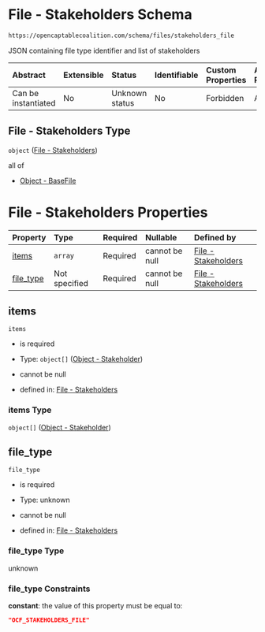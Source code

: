 # File - Stakeholders Schema

```txt
https://opencaptablecoalition.com/schema/files/stakeholders_file
```

JSON containing file type identifier and list of stakeholders

| Abstract            | Extensible | Status         | Identifiable | Custom Properties | Additional Properties | Access Restrictions | Defined In                                                                                             |
| :------------------ | :--------- | :------------- | :----------- | :---------------- | :-------------------- | :------------------ | :----------------------------------------------------------------------------------------------------- |
| Can be instantiated | No         | Unknown status | No           | Forbidden         | Allowed               | none                | [StakeholdersFile.schema.json](../../schema/files/StakeholdersFile.schema.json "open original schema") |

## File - Stakeholders Type

`object` ([File - Stakeholders](stakeholdersfile.md))

all of

*   [Object - BaseFile](ocfmanifestfile-allof-object---basefile.md "check type definition")

# File - Stakeholders Properties

| Property                | Type          | Required | Nullable       | Defined by                                                                                                                                               |
| :---------------------- | :------------ | :------- | :------------- | :------------------------------------------------------------------------------------------------------------------------------------------------------- |
| [items](#items)         | `array`       | Required | cannot be null | [File - Stakeholders](stakeholdersfile-properties-items.md "https://opencaptablecoalition.com/schema/files/stakeholders_file#/properties/items")         |
| [file_type](#file_type) | Not specified | Required | cannot be null | [File - Stakeholders](stakeholdersfile-properties-file_type.md "https://opencaptablecoalition.com/schema/files/stakeholders_file#/properties/file_type") |

## items



`items`

*   is required

*   Type: `object[]` ([Object - Stakeholder](stakeholdersfile-properties-items-object---stakeholder.md))

*   cannot be null

*   defined in: [File - Stakeholders](stakeholdersfile-properties-items.md "https://opencaptablecoalition.com/schema/files/stakeholders_file#/properties/items")

### items Type

`object[]` ([Object - Stakeholder](stakeholdersfile-properties-items-object---stakeholder.md))

## file_type



`file_type`

*   is required

*   Type: unknown

*   cannot be null

*   defined in: [File - Stakeholders](stakeholdersfile-properties-file_type.md "https://opencaptablecoalition.com/schema/files/stakeholders_file#/properties/file_type")

### file_type Type

unknown

### file_type Constraints

**constant**: the value of this property must be equal to:

```json
"OCF_STAKEHOLDERS_FILE"
```
